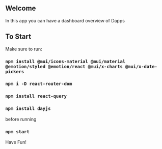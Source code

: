 ## Welcome 
In this app you can have a dashboard overview of Dapps

## To Start
Make sure to run:
### `npm install @mui/icons-material @mui/material @emotion/styled @emotion/react @mui/x-charts @mui/x-date-pickers`
### `npm i -D react-router-dom`
### `npm install react-query`
### `npm install dayjs`

before running
### `npm start`

Have Fun!
